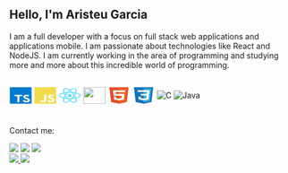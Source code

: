 ## Hello, I'm Aristeu Garcia

I am a full developer with a focus on full stack web applications and applications mobile. I am passionate about technologies like React and NodeJS.
I am currently working in the area of programming and studying more and more about this incredible world of programming.
  
 
<div style="display: inline_block "><br>
  
  <img align="center" alt="Ts" height="30" width="40" src="https://raw.githubusercontent.com/devicons/devicon/master/icons/typescript/typescript-plain.svg">
  <img align="center" alt="Js" height="30" width="40" src="https://raw.githubusercontent.com/devicons/devicon/master/icons/javascript/javascript-plain.svg">
  <img align="center" alt="React" height="30" width="40" src="https://raw.githubusercontent.com/devicons/devicon/master/icons/react/react-original.svg">
  <img height="30" width="40" align="center" src="https://cdn.jsdelivr.net/gh/devicons/devicon/icons/nodejs/nodejs-original.svg" />
  <img align="center" alt="HTML" height="30" width="40" src="https://raw.githubusercontent.com/devicons/devicon/master/icons/html5/html5-original.svg">
  <img align="center" alt="CSS" height="30" width="40" src="https://raw.githubusercontent.com/devicons/devicon/master/icons/css3/css3-original.svg">
  <img align="center" alt="C" height="30" width="40" src="https://cdn.jsdelivr.net/gh/devicons/devicon/icons/c/c-original.svg">
  <img align="center" alt="Java" height="30" width="40" src="https://cdn.jsdelivr.net/gh/devicons/devicon/icons/java/java-original.svg" >
  
</div>

  # #
  Contact me:
<div> 
   <a href="https://linkedin.com/in/aristeu-garcia-7007a0202" target="_blank"><img src="https://img.shields.io/badge/-LinkedIn-%230077B5?style=for-the-badge&logo=linkedin&logoColor=white" target="_blank"></a> 
  <a href="https://www.instagram.com/aristeu.developer/" target="_blank"><img src="https://img.shields.io/badge/-Instagram-%23E4405F?style=for-the-badge&logo=instagram&logoColor=white" target="_blank"></a>
  <a href = "mailto:aristeugarcia.dev@gmail.com"><img src="https://img.shields.io/badge/-Gmail-%23333?style=for-the-badge&logo=gmail&logoColor=white" target="_blank"></a>
 

 
</div>

<div>
  <a href="https://github.com/aristeu-garcia">
   <img height="180em" src="https://github-readme-stats.vercel.app/api/top-langs/?username=aristeu-dev&layout=compact&langs_count=7&theme=dracula"/>
  <img height="180em" src="https://github-readme-stats.vercel.app/api?username=aristeu-dev&show_icons=true&theme=dracula&include_all_commits=true&count_private=true"/>

</div>

